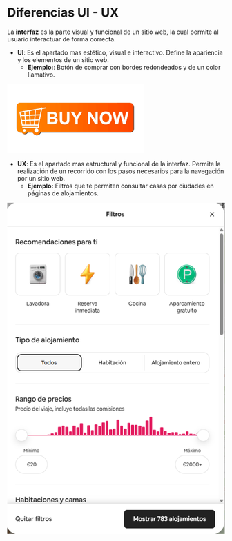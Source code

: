 # Diferencias UI - UX

La **interfaz** es la parte visual y funcional de un sitio web, la cual
permite al usuario interactuar de forma correcta.

- **UI**: Es el apartado mas estético, visual e interactivo. Define la
apariencia y los elementos de un sitio web.
    - **Ejemplo:**: Botón de comprar con bordes redondeados y de un color llamativo.

![Ejemplo de elemento UI](images/elementoUI.png)

- **UX**: Es el apartado mas estructural y funcional de la interfaz. Permite
la realización de un recorrido con los pasos necesarios para la
navegación por un sitio web. 
    - **Ejemplo:** Filtros que te permiten consultar casas por ciudades en páginas de alojamientos.

![Ejemplo de elemento UX](images/elementoUX.png)
